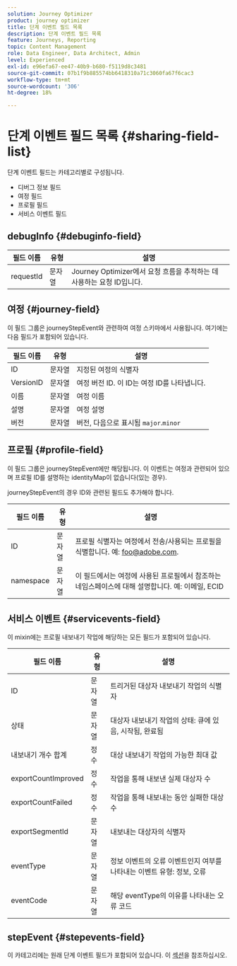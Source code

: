 ```yaml
---
solution: Journey Optimizer
product: journey optimizer
title: 단계 이벤트 필드 목록
description: 단계 이벤트 필드 목록
feature: Journeys, Reporting
topic: Content Management
role: Data Engineer, Data Architect, Admin
level: Experienced
exl-id: e96efa67-ee47-40b9-b680-f5119d8c3481
source-git-commit: 07b1f9b885574bb6418310a71c3060fa67f6cac3
workflow-type: tm+mt
source-wordcount: '306'
ht-degree: 18%

---
```


# 단계 이벤트 필드 목록 {#sharing-field-list}

단계 이벤트 필드는 카테고리별로 구성됩니다.

* 디버그 정보 필드
* 여정 필드
* 프로필 필드
* 서비스 이벤트 필드

## debugInfo {#debuginfo-field}

| 필드 이름 | 유형 | 설명 |
|---|---|------------|
| requestId | 문자열 | Journey Optimizer에서 요청 흐름을 추적하는 데 사용하는 요청 ID입니다. |

## 여정 {#journey-field}

이 필드 그룹은 journeyStepEvent와 관련하여 여정 스키마에서 사용됩니다. 여기에는 다음 필드가 포함되어 있습니다.

| 필드 이름 | 유형 | 설명 |
|---|---|------------|
| ID | 문자열 | 지정된 여정의 식별자 |
| VersionID | 문자열 | 여정 버전 ID. 이 ID는 여정 ID를 나타냅니다. |
| 이름 | 문자열 | 여정 이름 |
| 설명 | 문자열 | 여정 설명 |
| 버전 | 문자열 | 버전, 다음으로 표시됨 `major`.`minor` |

## 프로필 {#profile-field}

이 필드 그룹은 journeyStepEvent에만 해당됩니다. 이 이벤트는 여정과 관련되어 있으며 프로필 ID를 설명하는 identityMap이 없습니다(있는 경우).

journeyStepEvent의 경우 ID와 관련된 필드도 추가해야 합니다.

| 필드 이름 | 유형 | 설명 |
|---|---|------------|
| ID | 문자열 | 프로필 식별자는 여정에서 전송/사용되는 프로필을 식별합니다. 예: foo@adobe.com. |
| namespace | 문자열 | 이 필드에서는 여정에 사용된 프로필에서 참조하는 네임스페이스에 대해 설명합니다. 예: 이메일, ECID |

## 서비스 이벤트 {#servicevents-field}

이 mixin에는 프로필 내보내기 작업에 해당하는 모든 필드가 포함되어 있습니다.

| 필드 이름 | 유형 | 설명 |
|---|---|------------|
| ID | 문자열 | 트리거된 대상자 내보내기 작업의 식별자 |
| 상태 | 문자열 | 대상자 내보내기 작업의 상태: 큐에 있음, 시작됨, 완료됨 |
| 내보내기 개수 합계 | 정수 | 대상 내보내기 작업의 가능한 최대 값 |
| exportCountImproved | 정수 | 작업을 통해 내보낸 실제 대상자 수 |
| exportCountFailed | 정수 | 작업을 통해 내보내는 동안 실패한 대상 수 |
| exportSegmentId | 문자열 | 내보내는 대상자의 식별자 |
| eventType | 문자열 | 정보 이벤트의 오류 이벤트인지 여부를 나타내는 이벤트 유형: 정보, 오류 |
| eventCode | 문자열 | 해당 eventType의 이유를 나타내는 오류 코드 |

## stepEvent {#stepevents-field}

이 카테고리에는 원래 단계 이벤트 필드가 포함되어 있습니다. 이 [섹션](../reports/sharing-legacy-fields.md)을 참조하십시오.
